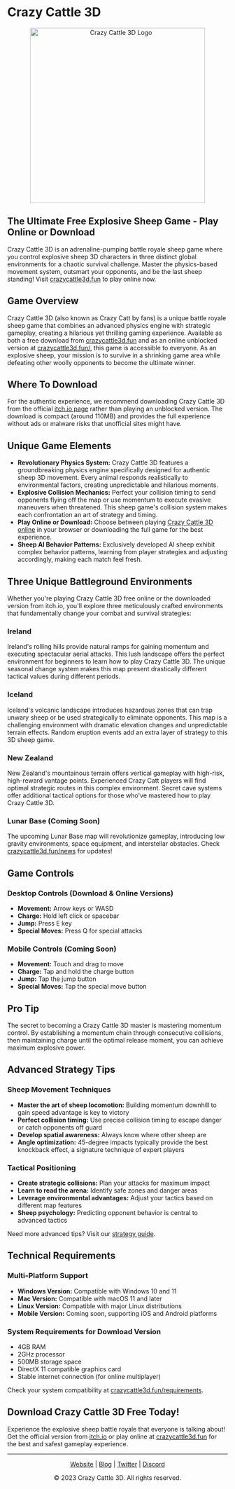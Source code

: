 # Crazy Cattle 3D

<p align="center">
  <img src="https://crazycattle3d.fun/assets/images/games/crazy-cattle-3d.webp" alt="Crazy Cattle 3D Logo" width="400"/>
</p>

## The Ultimate Free Explosive Sheep Game - Play Online or Download

Crazy Cattle 3D is an adrenaline-pumping battle royale sheep game where you control explosive sheep 3D characters in three distinct global environments for a chaotic survival challenge. Master the physics-based movement system, outsmart your opponents, and be the last sheep standing! Visit [crazycattle3d.fun](https://crazycattle3d.fun) to play online now.

## Game Overview

Crazy Cattle 3D (also known as Crazy Catt by fans) is a unique battle royale sheep game that combines an advanced physics engine with strategic gameplay, creating a hilarious yet thrilling gaming experience. Available as both a free download from [crazycattle3d.fun](https://crazycattle3d.fun/) and as an online unblocked version at [crazycattle3d.fun/](https://crazycattle3d.fun/), this game is accessible to everyone. As an explosive sheep, your mission is to survive in a shrinking game area while defeating other woolly opponents to become the ultimate winner.

## Where To Download

For the authentic experience, we recommend downloading Crazy Cattle 3D from the official [itch.io page](https://www.itch.io/crazycattle3d) rather than playing an unblocked version. The download is compact (around 110MB) and provides the full experience without ads or malware risks that unofficial sites might have.

## Unique Game Elements

- **Revolutionary Physics System:** Crazy Cattle 3D features a groundbreaking physics engine specifically designed for authentic sheep 3D movement. Every animal responds realistically to environmental factors, creating unpredictable and hilarious moments.
- **Explosive Collision Mechanics:** Perfect your collision timing to send opponents flying off the map or use momentum to execute evasive maneuvers when threatened. This sheep game's collision system makes each confrontation an art of strategy and timing.
- **Play Online or Download:** Choose between playing [Crazy Cattle 3D online](https://crazycattle3d.fun/) in your browser or downloading the full game for the best experience.
- **Sheep AI Behavior Patterns:** Exclusively developed AI sheep exhibit complex behavior patterns, learning from player strategies and adjusting accordingly, making each match feel fresh.

## Three Unique Battleground Environments

Whether you're playing Crazy Cattle 3D free online or the downloaded version from itch.io, you'll explore three meticulously crafted environments that fundamentally change your combat and survival strategies:

### Ireland
Ireland's rolling hills provide natural ramps for gaining momentum and executing spectacular aerial attacks. This lush landscape offers the perfect environment for beginners to learn how to play Crazy Cattle 3D. The unique seasonal change system makes this map present drastically different tactical values during different periods.

### Iceland
Iceland's volcanic landscape introduces hazardous zones that can trap unwary sheep or be used strategically to eliminate opponents. This map is a challenging environment with dramatic elevation changes and unpredictable terrain effects. Random eruption events add an extra layer of strategy to this 3D sheep game.

### New Zealand
New Zealand's mountainous terrain offers vertical gameplay with high-risk, high-reward vantage points. Experienced Crazy Catt players will find optimal strategic routes in this complex environment. Secret cave systems offer additional tactical options for those who've mastered how to play Crazy Cattle 3D.

### Lunar Base (Coming Soon)
The upcoming Lunar Base map will revolutionize gameplay, introducing low gravity environments, space equipment, and interstellar obstacles. Check [crazycattle3d.fun/news](https://crazycattle3d.fun/news) for updates!

## Game Controls

### Desktop Controls (Download & Online Versions)
- **Movement:** Arrow keys or WASD
- **Charge:** Hold left click or spacebar
- **Jump:** Press E key
- **Special Moves:** Press Q for special attacks

### Mobile Controls (Coming Soon)
- **Movement:** Touch and drag to move
- **Charge:** Tap and hold the charge button
- **Jump:** Tap the jump button
- **Special Moves:** Tap the special move button

## Pro Tip
The secret to becoming a Crazy Cattle 3D master is mastering momentum control. By establishing a momentum chain through consecutive collisions, then maintaining charge until the optimal release moment, you can achieve maximum explosive power.

## Advanced Strategy Tips

### Sheep Movement Techniques
- **Master the art of sheep locomotion:** Building momentum downhill to gain speed advantage is key to victory
- **Perfect collision timing:** Use precise collision timing to escape danger or catch opponents off guard
- **Develop spatial awareness:** Always know where other sheep are
- **Angle optimization:** 45-degree impacts typically provide the best knockback effect, a signature technique of expert players

### Tactical Positioning
- **Create strategic collisions:** Plan your attacks for maximum impact
- **Learn to read the arena:** Identify safe zones and danger areas
- **Leverage environmental advantages:** Adjust your tactics based on different map features
- **Sheep psychology:** Predicting opponent behavior is central to advanced tactics

Need more advanced tips? Visit our [strategy guide](https://crazycattle3d.fun/strategy).

## Technical Requirements

### Multi-Platform Support
- **Windows Version:** Compatible with Windows 10 and 11
- **Mac Version:** Compatible with macOS 11 and later
- **Linux Version:** Compatible with major Linux distributions
- **Mobile Version:** Coming soon, supporting iOS and Android platforms

### System Requirements for Download Version
- 4GB RAM
- 2GHz processor
- 500MB storage space
- DirectX 11 compatible graphics card
- Stable internet connection (for online multiplayer)

Check your system compatibility at [crazycattle3d.fun/requirements](https://crazycattle3d.fun/requirements).

## Download Crazy Cattle 3D Free Today!
Experience the explosive sheep battle royale that everyone is talking about! Get the official version from [itch.io](https://www.itch.io/crazycattle3d) or play online at [crazycattle3d.fun](https://crazycattle3d.fun) for the best and safest gameplay experience.

---

<p align="center">
  <a href="https://crazycattle3d.fun">Website</a> |
  <a href="https://crazycattle3d.fun/blog">Blog</a> |
  <a href="https://twitter.com/crazycattle3d">Twitter</a> |
  <a href="https://discord.gg/crazycattle3d">Discord</a>
</p>

<p align="center">
  © 2023 Crazy Cattle 3D. All rights reserved.
</p>

